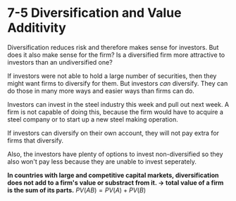 # 7-5 Diversification and Value Additivity
Diversification reduces risk and therefore makes sense for investors. But does it also make sense for the firm? Is a diversified firm more attractive to investors than an undiversified one? 

If investors were not able to hold a large number of securities, then they might want firms to diversify for them. But investors _can_ diversify. They can do those in many more ways and easier ways than firms can do.

Investors can invest in the steel industry this week and pull out next week. A firm is not capable of doing this, because the firm would have to acquire a steel company or to start up a new steel making operation.

If investors can diversify on their own account, they will not pay extra for firms that diversify.

Also, the investors have plenty of options to invest non-diversified so they also won't pay less because they are unable to invest seperately.

**In countries with large and competitive capital markets, diversification does not add to a firm's value or substract from it. -> total value of a firm is the sum of its parts.** $PV(AB) = PV(A) + PV(B)$
